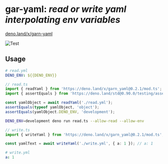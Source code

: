 <h1>gar-yaml:  <i>read or write yaml interpolating env variables</i> </h1>

[deno.land/x/garn-yaml](https://deno.land/x/garn_yaml)


![Test](https://github.com/jupegarnica/garn-yaml/workflows/Test/badge.svg)
<h2>Usage</h2>

```yaml
# read.yml
DENO_ENV: ${{DENO_ENV}}
```

```ts
// read.ts
import { readYaml } from 'https://deno.land/x/garn_yaml@0.2.1/mod.ts';
import { assertEquals } from 'https://deno.land/std@0.90.0/testing/asserts.ts';

const yamlObject = await readYaml('./read.yml');
assertEquals(typeof yamlObject, 'object');
assertEquals(yamlObject.DENO_ENV, 'development');
```

```bash
DENO_ENV=development deno run read.ts --allow-read --allow-env
```

```ts
// write.ts
import { writeYaml } from 'https://deno.land/x/garn_yaml@0.2.1/mod.ts';

const yamlText = await writeYaml('./write.yml', { a: 1 }); // a: 1
```

```yaml
# write.yml
a: 1
```
